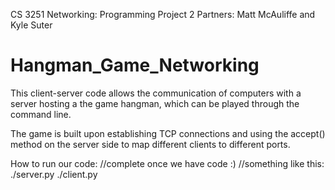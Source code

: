 CS 3251 Networking: Programming Project 2
Partners: Matt McAuliffe and Kyle Suter

# Hangman_Game_Networking
This client-server code allows the communication of computers with a server hosting a the game hangman, which can be played through the command line.

The game is built upon establishing TCP connections and using the accept() method on the server side to map different clients to different ports.

How to run our code:
//complete once we have code :)
//something like this:
    ./server.py <host> <port>
    ./client.py <host> <port>
